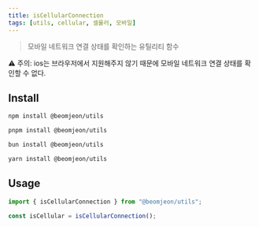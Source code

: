 ```yaml
---
title: isCellularConnection
tags: [utils, cellular, 셀룰러, 모바일]
---
```


> 모바일 네트워크 연결 상태를 확인하는 유틸리티 함수

⚠️ 주의: ios는 브라우저에서 지원해주지 않기 때문에 모바일 네트워크 연결 상태를 확인할 수 없다.

## Install

```bash
npm install @beomjeon/utils

pnpm install @beomjeon/utils

bun install @beomjeon/utils

yarn install @beomjeon/utils
```

## Usage

```javascript
import { isCellularConnection } from "@beomjeon/utils";

const isCellular = isCellularConnection();
```
